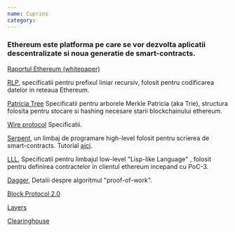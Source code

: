 ```yaml
---
name: Cuprins
category: 
---
```


### Ethereum este platforma pe care se vor dezvolta aplicatii descentralizate si noua generatie de smart-contracts. 

[Raportul Ethereum (whitepaper)](./%5BRomanian%5D-White-Paper)

[RLP](./%5BRomanian%5D-RLP), specificatii pentru prefixul liniar recursiv, folosit pentru codificarea datelor in reteaua Ethereum.

[Patricia Tree](./%5BRomanian%5D-Patricia-Tree) Specificatii pentru arborele Merkle Patricia (aka Trie), structura folosita pentru stocare si hashing necesare starii blockchainului ethereum.

[Wire protocol](./%5BRomanian%5D-Wire-Protocol) Specificatii.

[Serpent](./%5BRomanian%5D-Serpent-programming-language-operations), un limbaj de programare high-level folosit pentru scrierea de smart-contracts. Tutorial [aici](./%5BRomanian%5D-Serpent-programming-language-operations).

[LLL](https://github.com/ethereumproject/cpp-ethereum/wiki/LLL), Specificatii pentru limbajul low-level "Lisp-like Language" , folosit pentru definirea contractelor in clientul ethereum incepand cu PoC-3.

[Dagger](./%5BRomanian%5D-Dagger), Detalii despre algoritmul "proof-of-work".

[Block Protocol 2.0](./%5BRomanian%5D-Block-Protocol-2.0)

[Layers](./%5BRomanian%5D-Layers)

[Clearinghouse](./%5BRomanian%5D-Clearinghouse)